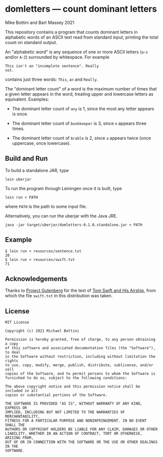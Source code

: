 # domletters — count dominant letters
Mike Bottini and Bart Massey 2021

This repository contains a program that counts dominant
letters in alphabetic words of an ASCII text read from
standard input, printing the total count on standard output.

An "alphabetic word" is any sequence of one or more
ASCII letters (`a`-`z` and/or `A`-`Z`) surrounded by
whitespace. For example

    This isn't an "incomplete sentence". Really
    not.

contains just three words: `This`, `an` and `Really`.

The "dominant letter count" of a word is the maximum number of
times that a given letter appears in the word, treating
upper and lowercase letters as equivalent. Examples:

* The dominant letter count of `any` is 1, since the most any
  letter appears is once.

* The dominant letter count of `bookkeeper` is 3, since `e`
  appears three times.

* The dominant letter count of `Arable` is 2, since `a`
  appears twice (once uppercase, once lowercase).

## Build and Run

To build a standalone JAR, type

    lein uberjar

To run the program through Leiningen once it is built, type

    lein run < PATH

where `PATH` is the path to some input file.

Alternatively, you can run the uberjar with the Java JRE.

    java -jar target/uberjar/domletters-0.1.0.standalone.jar < PATH


## Example

    $ lein run < resources/sentence.txt
    20
    $ lein run < resources/swift.txt
    71

## Acknowledgements

Thanks to [Project Gutenberg](http://gutenberg.org) for the
text of
[Tom Swift and His Airship](https://www.gutenberg.org/cache/epub/3005/pg3005.txt),
from which the file `swift.txt` in this distribution was
taken.

## License

```
MIT License

Copyright (c) 2021 Michael Bottini

Permission is hereby granted, free of charge, to any person obtaining a copy
of this software and associated documentation files (the "Software"), to deal
in the Software without restriction, including without limitation the rights
to use, copy, modify, merge, publish, distribute, sublicense, and/or sell
copies of the Software, and to permit persons to whom the Software is
furnished to do so, subject to the following conditions:

The above copyright notice and this permission notice shall be included in all
copies or substantial portions of the Software.

THE SOFTWARE IS PROVIDED "AS IS", WITHOUT WARRANTY OF ANY KIND, EXPRESS OR
IMPLIED, INCLUDING BUT NOT LIMITED TO THE WARRANTIES OF MERCHANTABILITY,
FITNESS FOR A PARTICULAR PURPOSE AND NONINFRINGEMENT. IN NO EVENT SHALL THE
AUTHORS OR COPYRIGHT HOLDERS BE LIABLE FOR ANY CLAIM, DAMAGES OR OTHER
LIABILITY, WHETHER IN AN ACTION OF CONTRACT, TORT OR OTHERWISE, ARISING FROM,
OUT OF OR IN CONNECTION WITH THE SOFTWARE OR THE USE OR OTHER DEALINGS IN THE
SOFTWARE.
```
